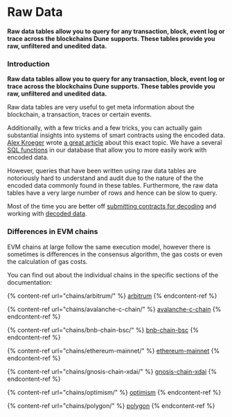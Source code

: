 # Raw Data

**Raw data tables allow you to query for any transaction, block, event log or trace across the blockchains Dune supports. These tables provide you raw, unfiltered and unedited data.**

### Introduction

**Raw data tables allow you to query for any transaction, block, event log or trace across the blockchains Dune supports. These tables provide you raw, unfiltered and unedited data.**

Raw data tables are very useful to get meta information about the blockchain, a transaction, traces or certain events.

Additionally, with a few tricks and a few tricks, you can actually gain substantial insights into systems of smart contracts using the encoded data. [Alex Kroeger](https://twitter.com/alex\_kroeger) wrote [a great article](https://alexkroeger.mirror.xyz/0C3EQBtFqAK4k2TAGPZhg0JMY-upfTAxuTD-o91vBPc) about this exact topic. We have a several [SQL functions](https://github.com/duneanalytics/abstractions/tree/master/ethereum/public) in our database that allow you to more easily work with encoded data.

However, queries that have been written using raw data tables are notoriously hard to understand and audit due to the nature of the the encoded data commonly found in these tables. Furthermore, the raw data tables have a very large number of rows and hence can be slow to query.

Most of the time you are better off [submitting contracts for decoding](../../../duneapp/adding-new-contracts.md) and working with [decoded data](../decoded-data/).



### Differences in EVM chains

EVM chains at large follow the same execution model, however there is sometimes is differences in the consensus algorithm, the gas costs or even the calculation of gas costs.

You can find out about the individual chains in the specific sections of the documentation:

{% content-ref url="chains/arbitrum/" %}
[arbitrum](chains/arbitrum/)
{% endcontent-ref %}

{% content-ref url="chains/avalanche-c-chain/" %}
[avalanche-c-chain](chains/avalanche-c-chain/)
{% endcontent-ref %}

{% content-ref url="chains/bnb-chain-bsc/" %}
[bnb-chain-bsc](chains/bnb-chain-bsc/)
{% endcontent-ref %}

{% content-ref url="chains/ethereum-mainnet/" %}
[ethereum-mainnet](chains/ethereum-mainnet/)
{% endcontent-ref %}

{% content-ref url="chains/gnosis-chain-xdai/" %}
[gnosis-chain-xdai](chains/gnosis-chain-xdai/)
{% endcontent-ref %}

{% content-ref url="chains/optimism/" %}
[optimism](chains/optimism/)
{% endcontent-ref %}

{% content-ref url="chains/polygon/" %}
[polygon](chains/polygon/)
{% endcontent-ref %}

